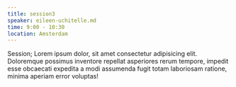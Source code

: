 ```yaml
---
title: session3
speaker: eileen-uchitelle.md
time: 9:00 - 10:30
location: Amsterdam
---
```


Session; Lorem ipsum dolor, sit amet consectetur adipisicing elit. Doloremque possimus inventore repellat asperiores rerum tempore, impedit esse obcaecati expedita a modi assumenda fugit totam laboriosam ratione, minima aperiam error voluptas!
